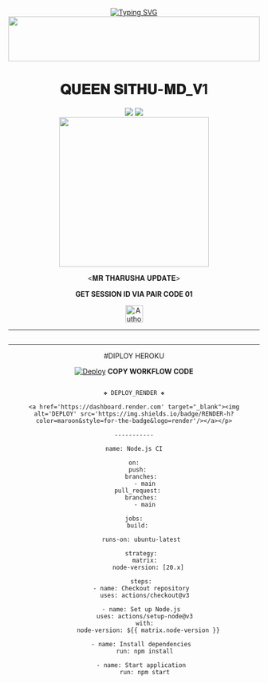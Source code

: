 <div align="center">


 [![Typing SVG](https://readme-typing-svg.herokuapp.com?font=Rockstar-ExtraBold&color=F01&lines=QUEEN-SITHU+ＭＤ+V1+ＷＨＡＴＳＡＰＰ+ＢＯＴ)](https://git.io/typing-svg)
<img src="https://i.imgur.com/dBaSKWF.gif" height="90" width="100%">




<h1>𝐐𝐔𝐄𝐄𝐍 𝐒𝐈𝐓𝐇𝐔-𝐌𝐃_𝐕1</h1>
<a><img src='https://i.imgur.com/LyHic3i.gif'/></a>
<a><img src='https://i.imgur.com/LyHic3i.gif'/></a>

<div align="center" class= "main"> 
  <img src="https://files.catbox.moe/w9d14s.jpg"width="300" height="300"/>


  <𝐌𝐑 𝐓𝐇𝐀𝐑𝐔𝐒𝐇𝐀 𝐔𝐏𝐃𝐀𝐓𝐄>


    
    

    

 



    




<b>GET SESSION ID VIA PAIR CODE 01</b>

<p align="center">
<a href="https://tohid-md-web-pair-qr.onrender.com"><img height= "35" title="Author" src="https://img.shields.io/badge/GET SESSION ID-1:-black?style=for-the-badge&logo=render"></a>
<p/>





</details>
<hr>
<img src="http://readme-typing-svg.herokuapp.com?color=d1fa02&center=true&vCenter=true&multiline=false&lines=Created+By+tharusha_Min" alt="">
<hr>



#DIPLOY HEROKU
 
[![Deploy](https://www.herokucdn.com/deploy/button.svg)](https://dashboard.heroku.com/new-app?template=https://github.com/Tohidkhan6332/TOHID_MD)
<b>COPY WORKFLOW CODE</b></br>
```

❖ DEPLOY_RENDER ❖

<a href='https://dashboard.render.com' target="_blank"><img alt='DEPLOY' src='https://img.shields.io/badge/RENDER-h?color=maroon&style=for-the-badge&logo=render'/></a></p>

-----------

name: Node.js CI

on:
  push:
    branches:
      - main
  pull_request:
    branches:
      - main

jobs:
  build:

    runs-on: ubuntu-latest

    strategy:
      matrix:
        node-version: [20.x]

    steps:
    - name: Checkout repository
      uses: actions/checkout@v3

    - name: Set up Node.js
      uses: actions/setup-node@v3
      with:
        node-version: ${{ matrix.node-version }}

    - name: Install dependencies
      run: npm install

    - name: Start application
      run: npm start
```
